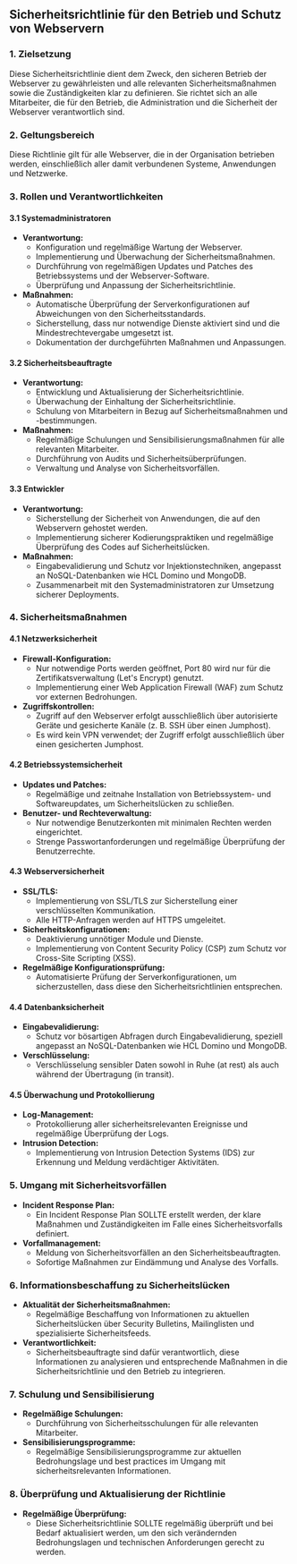 
## **Sicherheitsrichtlinie für den Betrieb und Schutz von Webservern**

### **1. Zielsetzung**
Diese Sicherheitsrichtlinie dient dem Zweck, den sicheren Betrieb der Webserver zu gewährleisten und alle relevanten Sicherheitsmaßnahmen sowie die Zuständigkeiten klar zu definieren. Sie richtet sich an alle Mitarbeiter, die für den Betrieb, die Administration und die Sicherheit der Webserver verantwortlich sind.

### **2. Geltungsbereich**
Diese Richtlinie gilt für alle Webserver, die in der Organisation betrieben werden, einschließlich aller damit verbundenen Systeme, Anwendungen und Netzwerke.

### **3. Rollen und Verantwortlichkeiten**

#### **3.1 Systemadministratoren**
   - **Verantwortung:** 
     - Konfiguration und regelmäßige Wartung der Webserver.
     - Implementierung und Überwachung der Sicherheitsmaßnahmen.
     - Durchführung von regelmäßigen Updates und Patches des Betriebssystems und der Webserver-Software.
     - Überprüfung und Anpassung der Sicherheitsrichtlinie.
   - **Maßnahmen:**
     - Automatische Überprüfung der Serverkonfigurationen auf Abweichungen von den Sicherheitsstandards.
     - Sicherstellung, dass nur notwendige Dienste aktiviert sind und die Mindestrechtevergabe umgesetzt ist.
     - Dokumentation der durchgeführten Maßnahmen und Anpassungen.

#### **3.2 Sicherheitsbeauftragte**
   - **Verantwortung:**
     - Entwicklung und Aktualisierung der Sicherheitsrichtlinie.
     - Überwachung der Einhaltung der Sicherheitsrichtlinie.
     - Schulung von Mitarbeitern in Bezug auf Sicherheitsmaßnahmen und -bestimmungen.
   - **Maßnahmen:**
     - Regelmäßige Schulungen und Sensibilisierungsmaßnahmen für alle relevanten Mitarbeiter.
     - Durchführung von Audits und Sicherheitsüberprüfungen.
     - Verwaltung und Analyse von Sicherheitsvorfällen.

#### **3.3 Entwickler**
   - **Verantwortung:**
     - Sicherstellung der Sicherheit von Anwendungen, die auf den Webservern gehostet werden.
     - Implementierung sicherer Kodierungspraktiken und regelmäßige Überprüfung des Codes auf Sicherheitslücken.
   - **Maßnahmen:**
     - Eingabevalidierung und Schutz vor Injektionstechniken, angepasst an NoSQL-Datenbanken wie HCL Domino und MongoDB.
     - Zusammenarbeit mit den Systemadministratoren zur Umsetzung sicherer Deployments.

### **4. Sicherheitsmaßnahmen**

#### **4.1 Netzwerksicherheit**
   - **Firewall-Konfiguration:** 
     - Nur notwendige Ports werden geöffnet, Port 80 wird nur für die Zertifikatsverwaltung (Let's Encrypt) genutzt.
     - Implementierung einer Web Application Firewall (WAF) zum Schutz vor externen Bedrohungen.
   - **Zugriffskontrollen:** 
     - Zugriff auf den Webserver erfolgt ausschließlich über autorisierte Geräte und gesicherte Kanäle (z. B. SSH über einen Jumphost).
     - Es wird kein VPN verwendet; der Zugriff erfolgt ausschließlich über einen gesicherten Jumphost.

#### **4.2 Betriebssystemsicherheit**
   - **Updates und Patches:**
     - Regelmäßige und zeitnahe Installation von Betriebssystem- und Softwareupdates, um Sicherheitslücken zu schließen.
   - **Benutzer- und Rechteverwaltung:**
     - Nur notwendige Benutzerkonten mit minimalen Rechten werden eingerichtet.
     - Strenge Passwortanforderungen und regelmäßige Überprüfung der Benutzerrechte.

#### **4.3 Webserversicherheit**
   - **SSL/TLS:** 
     - Implementierung von SSL/TLS zur Sicherstellung einer verschlüsselten Kommunikation.
     - Alle HTTP-Anfragen werden auf HTTPS umgeleitet.
   - **Sicherheitskonfigurationen:** 
     - Deaktivierung unnötiger Module und Dienste.
     - Implementierung von Content Security Policy (CSP) zum Schutz vor Cross-Site Scripting (XSS).
   - **Regelmäßige Konfigurationsprüfung:** 
     - Automatisierte Prüfung der Serverkonfigurationen, um sicherzustellen, dass diese den Sicherheitsrichtlinien entsprechen.

#### **4.4 Datenbanksicherheit**
   - **Eingabevalidierung:** 
     - Schutz vor bösartigen Abfragen durch Eingabevalidierung, speziell angepasst an NoSQL-Datenbanken wie HCL Domino und MongoDB.
   - **Verschlüsselung:** 
     - Verschlüsselung sensibler Daten sowohl in Ruhe (at rest) als auch während der Übertragung (in transit).

#### **4.5 Überwachung und Protokollierung**
   - **Log-Management:** 
     - Protokollierung aller sicherheitsrelevanten Ereignisse und regelmäßige Überprüfung der Logs.
   - **Intrusion Detection:** 
     - Implementierung von Intrusion Detection Systems (IDS) zur Erkennung und Meldung verdächtiger Aktivitäten.

### **5. Umgang mit Sicherheitsvorfällen**
   - **Incident Response Plan:**
     - Ein Incident Response Plan SOLLTE erstellt werden, der klare Maßnahmen und Zuständigkeiten im Falle eines Sicherheitsvorfalls definiert.
   - **Vorfallmanagement:** 
     - Meldung von Sicherheitsvorfällen an den Sicherheitsbeauftragten.
     - Sofortige Maßnahmen zur Eindämmung und Analyse des Vorfalls.

### **6. Informationsbeschaffung zu Sicherheitslücken**
   - **Aktualität der Sicherheitsmaßnahmen:**
     - Regelmäßige Beschaffung von Informationen zu aktuellen Sicherheitslücken über Security Bulletins, Mailinglisten und spezialisierte Sicherheitsfeeds.
   - **Verantwortlichkeit:**
     - Sicherheitsbeauftragte sind dafür verantwortlich, diese Informationen zu analysieren und entsprechende Maßnahmen in die Sicherheitsrichtlinie und den Betrieb zu integrieren.

### **7. Schulung und Sensibilisierung**
   - **Regelmäßige Schulungen:** 
     - Durchführung von Sicherheitsschulungen für alle relevanten Mitarbeiter.
   - **Sensibilisierungsprogramme:** 
     - Regelmäßige Sensibilisierungsprogramme zur aktuellen Bedrohungslage und best practices im Umgang mit sicherheitsrelevanten Informationen.

### **8. Überprüfung und Aktualisierung der Richtlinie**
   - **Regelmäßige Überprüfung:**
     - Diese Sicherheitsrichtlinie SOLLTE regelmäßig überprüft und bei Bedarf aktualisiert werden, um den sich verändernden Bedrohungslagen und technischen Anforderungen gerecht zu werden.
